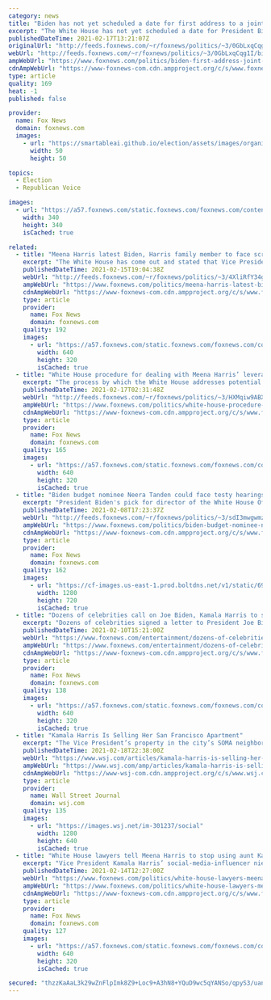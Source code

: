```yaml
---
category: news
title: "Biden has not yet scheduled a date for first address to a joint session of Congress"
excerpt: "The White House has not yet scheduled a date for President Biden to deliver his first address to a joint session of Congress -- even though the president had suggested it would take place this month."
publishedDateTime: 2021-02-17T13:21:07Z
originalUrl: "http://feeds.foxnews.com/~r/foxnews/politics/~3/0GbLxqCqg1I/biden-first-address-joint-session-congress"
webUrl: "http://feeds.foxnews.com/~r/foxnews/politics/~3/0GbLxqCqg1I/biden-first-address-joint-session-congress"
ampWebUrl: "https://www.foxnews.com/politics/biden-first-address-joint-session-congress.amp"
cdnAmpWebUrl: "https://www-foxnews-com.cdn.ampproject.org/c/s/www.foxnews.com/politics/biden-first-address-joint-session-congress.amp"
type: article
quality: 169
heat: -1
published: false

provider:
  name: Fox News
  domain: foxnews.com
  images:
    - url: "https://smartableai.github.io/election/assets/images/organizations/foxnews.com-50x50.jpg"
      width: 50
      height: 50

topics:
  - Election
  - Republican Voice

images:
  - url: "https://a57.foxnews.com/static.foxnews.com/foxnews.com/content/uploads/2020/10/340/340/brooke-singman-headshot.jpg?ve=1&tl=1"
    width: 340
    height: 340
    isCached: true

related:
  - title: "Meena Harris latest Biden, Harris family member to face scrutiny over business ventures"
    excerpt: "The White House has come out and stated that Vice President Kamala Harris' name will not be permitted to be used in conjunction with any commercial endeavors that could be seen as having her support, after a report said lawyers told her niece Meena Harris to stop using her name to help her brand."
    publishedDateTime: 2021-02-15T19:04:38Z
    webUrl: "http://feeds.foxnews.com/~r/foxnews/politics/~3/4XliRfY34gU/meena-harris-latest-biden-harris-family-member-scrutiny-business-ventures"
    ampWebUrl: "https://www.foxnews.com/politics/meena-harris-latest-biden-harris-family-member-scrutiny-business-ventures.amp"
    cdnAmpWebUrl: "https://www-foxnews-com.cdn.ampproject.org/c/s/www.foxnews.com/politics/meena-harris-latest-biden-harris-family-member-scrutiny-business-ventures.amp"
    type: article
    provider:
      name: Fox News
      domain: foxnews.com
    quality: 192
    images:
      - url: "https://a57.foxnews.com/static.foxnews.com/foxnews.com/content/uploads/2021/02/640/320/Meena-Harris.jpg?ve=1&tl=1"
        width: 640
        height: 320
        isCached: true
  - title: "White House procedure for dealing with Meena Harris’ leveraging of aunt's name could be revealed in the future"
    excerpt: "The process by which the White House addresses potential conflicts of interest like Vice President Kamala Harris’ niece using her aunt’s name to boost her brand has not been made public, but it possibly could be in the future, Fox News has learned.    "
    publishedDateTime: 2021-02-17T02:31:48Z
    webUrl: "http://feeds.foxnews.com/~r/foxnews/politics/~3/HXMqiw9ABXo/white-house-procedure-meena-harris-leveraging-aunts-revealed-in-future"
    ampWebUrl: "https://www.foxnews.com/politics/white-house-procedure-meena-harris-leveraging-aunts-revealed-in-future.amp"
    cdnAmpWebUrl: "https://www-foxnews-com.cdn.ampproject.org/c/s/www.foxnews.com/politics/white-house-procedure-meena-harris-leveraging-aunts-revealed-in-future.amp"
    type: article
    provider:
      name: Fox News
      domain: foxnews.com
    quality: 165
    images:
      - url: "https://a57.foxnews.com/static.foxnews.com/foxnews.com/content/uploads/2021/02/640/320/Meena-Harris.jpg?ve=1&tl=1"
        width: 640
        height: 320
        isCached: true
  - title: "Biden budget nominee Neera Tanden could face testy hearings amid scrutiny of inflammatory tweets"
    excerpt: "President Biden's pick for director of the White House Office of Management and Budget could find herself in unfriendly territory when she sits for two confirmation hearings this week after a history of enmity with lawmakers on both sides of the aisle."
    publishedDateTime: 2021-02-08T17:23:37Z
    webUrl: "http://feeds.foxnews.com/~r/foxnews/politics/~3/sdI3mwgwmzI/biden-budget-nominee-neera-tanden-confirmation-hearings-tweets"
    ampWebUrl: "https://www.foxnews.com/politics/biden-budget-nominee-neera-tanden-confirmation-hearings-tweets.amp"
    cdnAmpWebUrl: "https://www-foxnews-com.cdn.ampproject.org/c/s/www.foxnews.com/politics/biden-budget-nominee-neera-tanden-confirmation-hearings-tweets.amp"
    type: article
    provider:
      name: Fox News
      domain: foxnews.com
    quality: 162
    images:
      - url: "https://cf-images.us-east-1.prod.boltdns.net/v1/static/694940094001/ecb90e26-1a7c-435c-9c19-1954f1794e4a/6028a03c-dc91-4110-b09d-e04c086c1e52/1280x720/match/image.jpg"
        width: 1280
        height: 720
        isCached: true
  - title: "Dozens of celebrities call on Joe Biden, Kamala Harris to shut down the Dakota Access Pipeline"
    excerpt: "Dozens of celebrities signed a letter to President Joe Biden and Vice President Kamala Harris calling on their administration to shut down the Dakota Access Pipeline for good."
    publishedDateTime: 2021-02-10T15:21:00Z
    webUrl: "https://www.foxnews.com/entertainment/dozens-of-celebrities-call-on-joe-biden-kamala-harris-to-shut-down-the-dakota-access-pipeline"
    ampWebUrl: "https://www.foxnews.com/entertainment/dozens-of-celebrities-call-on-joe-biden-kamala-harris-to-shut-down-the-dakota-access-pipeline.amp"
    cdnAmpWebUrl: "https://www-foxnews-com.cdn.ampproject.org/c/s/www.foxnews.com/entertainment/dozens-of-celebrities-call-on-joe-biden-kamala-harris-to-shut-down-the-dakota-access-pipeline.amp"
    type: article
    provider:
      name: Fox News
      domain: foxnews.com
    quality: 138
    images:
      - url: "https://a57.foxnews.com/static.foxnews.com/foxnews.com/content/uploads/2021/02/640/320/CelebsReact21.jpg?ve=1&tl=1"
        width: 640
        height: 320
        isCached: true
  - title: "Kamala Harris Is Selling Her San Francisco Apartment"
    excerpt: "The Vice President’s property in the city’s SOMA neighborhood had been asking $799,000."
    publishedDateTime: 2021-02-18T22:38:00Z
    webUrl: "https://www.wsj.com/articles/kamala-harris-is-selling-her-san-francisco-apartment-11613687756"
    ampWebUrl: "https://www.wsj.com/amp/articles/kamala-harris-is-selling-her-san-francisco-apartment-11613687756"
    cdnAmpWebUrl: "https://www-wsj-com.cdn.ampproject.org/c/s/www.wsj.com/amp/articles/kamala-harris-is-selling-her-san-francisco-apartment-11613687756"
    type: article
    provider:
      name: Wall Street Journal
      domain: wsj.com
    quality: 135
    images:
      - url: "https://images.wsj.net/im-301237/social"
        width: 1280
        height: 640
        isCached: true
  - title: "White House lawyers tell Meena Harris to stop using aunt Kamala to build brand: report"
    excerpt: "Vice President Kamala Harris’ social-media-influencer niece has long used her aunt’s fame to boost her own personal brand — but now that Harris has entered the White House, aides have become increasingly concerned about the ethical implications of the promotional pattern,"
    publishedDateTime: 2021-02-14T12:27:00Z
    webUrl: "https://www.foxnews.com/politics/white-house-lawyers-meena-harris-kamala-harris-niece"
    ampWebUrl: "https://www.foxnews.com/politics/white-house-lawyers-meena-harris-kamala-harris-niece.amp"
    cdnAmpWebUrl: "https://www-foxnews-com.cdn.ampproject.org/c/s/www.foxnews.com/politics/white-house-lawyers-meena-harris-kamala-harris-niece.amp"
    type: article
    provider:
      name: Fox News
      domain: foxnews.com
    quality: 127
    images:
      - url: "https://a57.foxnews.com/static.foxnews.com/foxnews.com/content/uploads/2021/01/640/320/Meena-Harris-GETTY.jpg?ve=1&tl=1"
        width: 640
        height: 320
        isCached: true

secured: "thzzKaAaL3k29wZnFlpImk8Z9+Loc9+A3hN8+YQuD9wc5qYANSo/qpyS3/uangX1iAc+GX6b57ufGg8GKLpcdxDrVfp/lvj2Mm/5vk9QzNYDPihiygANXMQj3vrXn/fFbQkxXSnUUGN8tsTucBBXpYl2Zp2IY6RPCOtobLZ2IBpxOI4AUIC+VnZh+b9Fk7B7r2hcIflX7lCw6uIcaU6cVyFwfeQTIgyR7D88L0rb5o2mNWmXf0jbuJVtWvg0TZJE+Q0Y6Rp6l3PwMFUrx2eQCEVoitXZQc+Z5t3XPBcQUjhX3Taf+2cZhcKlUutgn0g4z50GUk97xK4h6WHZN3E9+XvCRXEgfr2jN5YnQiY3rbg=;ReNnrMyUgLi8dFwxu2+7iA=="
---
```


